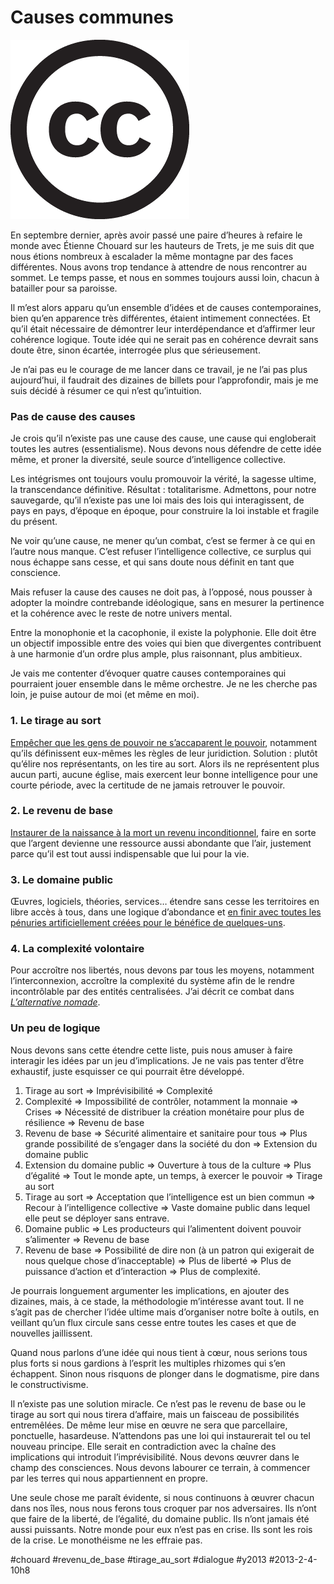 # Causes communes

![](_i/cc.gif)

En septembre dernier, après avoir passé une paire d’heures à refaire le monde avec Étienne Chouard sur les hauteurs de Trets, je me suis dit que nous étions nombreux à escalader la même montagne par des faces différentes. Nous avons trop tendance à attendre de nous rencontrer au sommet. Le temps passe, et nous en sommes toujours aussi loin, chacun à batailler pour sa paroisse.

Il m’est alors apparu qu’un ensemble d’idées et de causes contemporaines, bien qu’en apparence très différentes, étaient intimement connectées. Et qu’il était nécessaire de démontrer leur interdépendance et d’affirmer leur cohérence logique. Toute idée qui ne serait pas en cohérence devrait sans doute être, sinon écartée, interrogée plus que sérieusement.

Je n’ai pas eu le courage de me lancer dans ce travail, je ne l’ai pas plus aujourd’hui, il faudrait des dizaines de billets pour l’approfondir, mais je me suis décidé à résumer ce qui n’est qu’intuition.

### Pas de cause des causes

Je crois qu’il n’existe pas une cause des cause, une cause qui engloberait toutes les autres (essentialisme). Nous devons nous défendre de cette idée même, et proner la diversité, seule source d’intelligence collective.

Les intégrismes ont toujours voulu promouvoir la vérité, la sagesse ultime, la transcendance définitive. Résultat : totalitarisme. Admettons, pour notre sauvegarde, qu’il n’existe pas une loi mais des lois qui interagissent, de pays en pays, d’époque en époque, pour construire la loi instable et fragile du présent.

Ne voir qu’une cause, ne mener qu’un combat, c’est se fermer à ce qui en l’autre nous manque. C’est refuser l’intelligence collective, ce surplus qui nous échappe sans cesse, et qui sans doute nous définit en tant que conscience.

Mais refuser la cause des causes ne doit pas, à l’opposé, nous pousser à adopter la moindre contrebande idéologique, sans en mesurer la pertinence et la cohérence avec le reste de notre univers mental.

Entre la monophonie et la cacophonie, il existe la polyphonie. Elle doit être un objectif impossible entre des voies qui bien que divergentes contribuent à une harmonie d’un ordre plus ample, plus raisonnant, plus ambitieux.

Je vais me contenter d’évoquer quatre causes contemporaines qui pourraient jouer ensemble dans le même orchestre. Je ne les cherche pas loin, je puise autour de moi (et même en moi).

### 1. Le tirage au sort

[Empêcher que les gens de pouvoir ne s’accaparent le pouvoir](http://etienne.chouard.free.fr/Europe/), notamment qu’ils définissent eux-mêmes les règles de leur juridiction. Solution : plutôt qu’élire nos représentants, on les tire au sort. Alors ils ne représentent plus aucun parti, aucune église, mais exercent leur bonne intelligence pour une courte période, avec la certitude de ne jamais retrouver le pouvoir.

### 2. Le revenu de base

[Instaurer de la naissance à la mort un revenu inconditionnel](http://revenudebase.info/), faire en sorte que l’argent devienne une ressource aussi abondante que l’air, justement parce qu’il est tout aussi indispensable que lui pour la vie.

### 3. Le domaine public

Œuvres, logiciels, théories, services… étendre sans cesse les territoires en libre accès à tous, dans une logique d’abondance et [en finir avec toutes les pénuries artificiellement créées pour le bénéfice de quelques-uns](http://www.zoupic.com/2013/02/01/manifesto-pour-la-reliance-des-causes-communes/).

### 4. La complexité volontaire

Pour accroître nos libertés, nous devons par tous les moyens, notamment l’interconnexion, accroître la complexité du système afin de le rendre incontrôlable par des entités centralisées. J’ai décrit ce combat dans *[L’alternative nomade](../../books/alternative-nomade.md)*.

### Un peu de logique

Nous devons sans cette étendre cette liste, puis nous amuser à faire interagir les idées par un jeu d’implications. Je ne vais pas tenter d’être exhaustif, juste esquisser ce qui pourrait être développé.

1. Tirage au sort => Imprévisibilité => Complexité
2. Complexité => Impossibilité de contrôler, notamment la monnaie => Crises => Nécessité de distribuer la création monétaire pour plus de résilience => Revenu de base
3. Revenu de base => Sécurité alimentaire et sanitaire pour tous => Plus grande possibilité de s’engager dans la société du don => Extension du domaine public
4. Extension du domaine public => Ouverture à tous de la culture => Plus d’égalité => Tout le monde apte, un temps, à exercer le pouvoir => Tirage au sort
5. Tirage au sort => Acceptation que l’intelligence est un bien commun => Recour à l’intelligence collective => Vaste domaine public dans lequel elle peut se déployer sans entrave.
6. Domaine public => Les producteurs qui l’alimentent doivent pouvoir s’alimenter => Revenu de base
7. Revenu de base => Possibilité de dire non (à un patron qui exigerait de nous quelque chose d’inacceptable) => Plus de liberté => Plus de puissance d’action et d’interaction => Plus de complexité.

Je pourrais longuement argumenter les implications, en ajouter des dizaines, mais, à ce stade, la méthodologie m’intéresse avant tout. Il ne s’agit pas de chercher l’idée ultime mais d’organiser notre boîte à outils, en veillant qu’un flux circule sans cesse entre toutes les cases et que de nouvelles jaillissent.

Quand nous parlons d’une idée qui nous tient à cœur, nous serions tous plus forts si nous gardions à l’esprit les multiples rhizomes qui s’en échappent. Sinon nous risquons de plonger dans le dogmatisme, pire dans le constructivisme.

Il n’existe pas une solution miracle. Ce n’est pas le revenu de base ou le tirage au sort qui nous tirera d’affaire, mais un faisceau de possibilités entremêlées. De même leur mise en œuvre ne sera que parcellaire, ponctuelle, hasardeuse. N’attendons pas une loi qui instaurerait tel ou tel nouveau principe. Elle serait en contradiction avec la chaîne des implications qui introduit l’imprévisibilité. Nous devons œuvrer dans le champ des consciences. Nous devons labourer ce terrain, à commencer par les terres qui nous appartiennent en propre.

Une seule chose me paraît évidente, si nous continuons à œuvrer chacun dans nos îles, nous nous ferons tous croquer par nos adversaires. Ils n’ont que faire de la liberté, de l’égalité, du domaine public. Ils n’ont jamais été aussi puissants. Notre monde pour eux n’est pas en crise. Ils sont les rois de la crise. Le monothéisme ne les effraie pas.



#chouard #revenu_de_base #tirage_au_sort #dialogue #y2013 #2013-2-4-10h8
